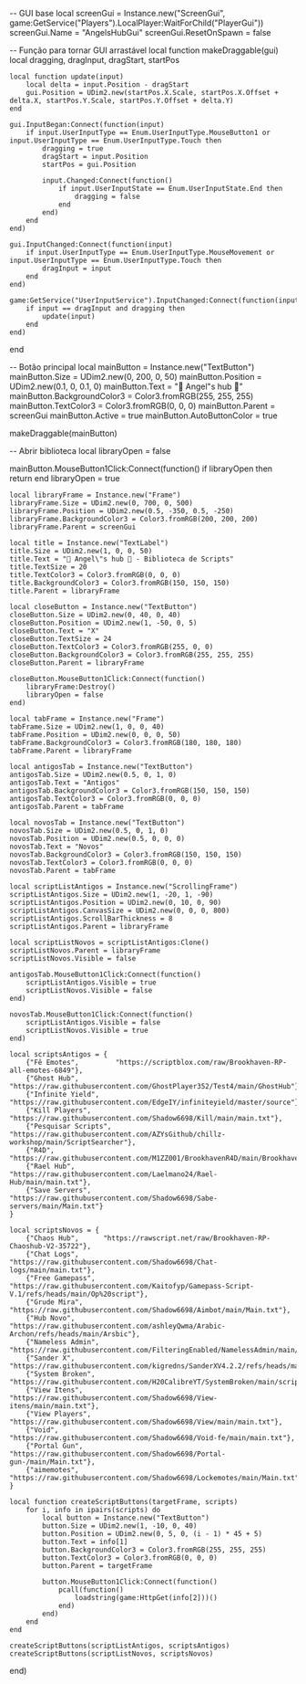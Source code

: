 -- GUI base
local screenGui = Instance.new("ScreenGui", game:GetService("Players").LocalPlayer:WaitForChild("PlayerGui"))
screenGui.Name = "AngelsHubGui"
screenGui.ResetOnSpawn = false

-- Função para tornar GUI arrastável
local function makeDraggable(gui)
	local dragging, dragInput, dragStart, startPos

	local function update(input)
		local delta = input.Position - dragStart
		gui.Position = UDim2.new(startPos.X.Scale, startPos.X.Offset + delta.X, startPos.Y.Scale, startPos.Y.Offset + delta.Y)
	end

	gui.InputBegan:Connect(function(input)
		if input.UserInputType == Enum.UserInputType.MouseButton1 or input.UserInputType == Enum.UserInputType.Touch then
			dragging = true
			dragStart = input.Position
			startPos = gui.Position

			input.Changed:Connect(function()
				if input.UserInputState == Enum.UserInputState.End then
					dragging = false
				end
			end)
		end
	end)

	gui.InputChanged:Connect(function(input)
		if input.UserInputType == Enum.UserInputType.MouseMovement or input.UserInputType == Enum.UserInputType.Touch then
			dragInput = input
		end
	end)

	game:GetService("UserInputService").InputChanged:Connect(function(input)
		if input == dragInput and dragging then
			update(input)
		end
	end)
end

-- Botão principal
local mainButton = Instance.new("TextButton")
mainButton.Size = UDim2.new(0, 200, 0, 50)
mainButton.Position = UDim2.new(0.1, 0, 0.1, 0)
mainButton.Text = "🥼 Angel\"s hub 🥼"
mainButton.BackgroundColor3 = Color3.fromRGB(255, 255, 255)
mainButton.TextColor3 = Color3.fromRGB(0, 0, 0)
mainButton.Parent = screenGui
mainButton.Active = true
mainButton.AutoButtonColor = true

makeDraggable(mainButton)

-- Abrir biblioteca
local libraryOpen = false

mainButton.MouseButton1Click:Connect(function()
	if libraryOpen then return end
	libraryOpen = true

	local libraryFrame = Instance.new("Frame")
	libraryFrame.Size = UDim2.new(0, 700, 0, 500)
	libraryFrame.Position = UDim2.new(0.5, -350, 0.5, -250)
	libraryFrame.BackgroundColor3 = Color3.fromRGB(200, 200, 200)
	libraryFrame.Parent = screenGui

	local title = Instance.new("TextLabel")
	title.Size = UDim2.new(1, 0, 0, 50)
	title.Text = "🥼 Angel\"s hub 🥼 - Biblioteca de Scripts"
	title.TextSize = 20
	title.TextColor3 = Color3.fromRGB(0, 0, 0)
	title.BackgroundColor3 = Color3.fromRGB(150, 150, 150)
	title.Parent = libraryFrame

	local closeButton = Instance.new("TextButton")
	closeButton.Size = UDim2.new(0, 40, 0, 40)
	closeButton.Position = UDim2.new(1, -50, 0, 5)
	closeButton.Text = "X"
	closeButton.TextSize = 24
	closeButton.TextColor3 = Color3.fromRGB(255, 0, 0)
	closeButton.BackgroundColor3 = Color3.fromRGB(255, 255, 255)
	closeButton.Parent = libraryFrame

	closeButton.MouseButton1Click:Connect(function()
		libraryFrame:Destroy()
		libraryOpen = false
	end)

	local tabFrame = Instance.new("Frame")
	tabFrame.Size = UDim2.new(1, 0, 0, 40)
	tabFrame.Position = UDim2.new(0, 0, 0, 50)
	tabFrame.BackgroundColor3 = Color3.fromRGB(180, 180, 180)
	tabFrame.Parent = libraryFrame

	local antigosTab = Instance.new("TextButton")
	antigosTab.Size = UDim2.new(0.5, 0, 1, 0)
	antigosTab.Text = "Antigos"
	antigosTab.BackgroundColor3 = Color3.fromRGB(150, 150, 150)
	antigosTab.TextColor3 = Color3.fromRGB(0, 0, 0)
	antigosTab.Parent = tabFrame

	local novosTab = Instance.new("TextButton")
	novosTab.Size = UDim2.new(0.5, 0, 1, 0)
	novosTab.Position = UDim2.new(0.5, 0, 0, 0)
	novosTab.Text = "Novos"
	novosTab.BackgroundColor3 = Color3.fromRGB(150, 150, 150)
	novosTab.TextColor3 = Color3.fromRGB(0, 0, 0)
	novosTab.Parent = tabFrame

	local scriptListAntigos = Instance.new("ScrollingFrame")
	scriptListAntigos.Size = UDim2.new(1, -20, 1, -90)
	scriptListAntigos.Position = UDim2.new(0, 10, 0, 90)
	scriptListAntigos.CanvasSize = UDim2.new(0, 0, 0, 800)
	scriptListAntigos.ScrollBarThickness = 8
	scriptListAntigos.Parent = libraryFrame

	local scriptListNovos = scriptListAntigos:Clone()
	scriptListNovos.Parent = libraryFrame
	scriptListNovos.Visible = false

	antigosTab.MouseButton1Click:Connect(function()
		scriptListAntigos.Visible = true
		scriptListNovos.Visible = false
	end)

	novosTab.MouseButton1Click:Connect(function()
		scriptListAntigos.Visible = false
		scriptListNovos.Visible = true
	end)

	local scriptsAntigos = {
		{"Fê Emotes",         "https://scriptblox.com/raw/Brookhaven-RP-all-emotes-6849"},
		{"Ghost Hub",         "https://raw.githubusercontent.com/GhostPlayer352/Test4/main/GhostHub"},
		{"Infinite Yield",    "https://raw.githubusercontent.com/EdgeIY/infiniteyield/master/source"},
		{"Kill Players",      "https://raw.githubusercontent.com/Shadow6698/Kill/main/main.txt"},
		{"Pesquisar Scripts", "https://raw.githubusercontent.com/AZYsGithub/chillz-workshop/main/ScriptSearcher"},
		{"R4D",               "https://raw.githubusercontent.com/M1ZZ001/BrookhavenR4D/main/Brookhaven%20R4D%20Script"},
		{"Rael Hub",          "https://raw.githubusercontent.com/Laelmano24/Rael-Hub/main/main.txt"},
		{"Save Servers",      "https://raw.githubusercontent.com/Shadow6698/Sabe-servers/main/Main.txt"}
	}

	local scriptsNovos = {
		{"Chaos Hub",      "https://rawscript.net/raw/Brookhaven-RP-Chaoshub-V2-35722"},
		{"Chat Logs",      "https://raw.githubusercontent.com/Shadow6698/Chat-logs/main/main.txt"},
		{"Free Gamepass",  "https://raw.githubusercontent.com/Kaitofyp/Gamepass-Script-V.1/refs/heads/main/Op%20script"},
		{"Grude Mira",     "https://raw.githubusercontent.com/Shadow6698/Aimbot/main/Main.txt"},
		{"Hub Novo",       "https://raw.githubusercontent.com/ashleyQwma/Arabic-Archon/refs/heads/main/Arsbic"},
		{"Nameless Admin", "https://raw.githubusercontent.com/FilteringEnabled/NamelessAdmin/main/Source"},
		{"Sander X",       "https://raw.githubusercontent.com/kigredns/SanderXV4.2.2/refs/heads/main/New.lua"},
		{"System Broken",  "https://raw.githubusercontent.com/H20CalibreYT/SystemBroken/main/script"},
		{"View Itens",     "https://raw.githubusercontent.com/Shadow6698/View-itens/main/main.txt"},
		{"View Players",   "https://raw.githubusercontent.com/Shadow6698/View/main/main.txt"},
		{"Void",           "https://raw.githubusercontent.com/Shadow6698/Void-fe/main/main.txt"},
		{"Portal Gun",     "https://raw.githubusercontent.com/Shadow6698/Portal-gun-/main/Main.txt"},
		{"aimemotes",      "https://raw.githubusercontent.com/Shadow6698/Lockemotes/main/Main.txt"}
	}

	local function createScriptButtons(targetFrame, scripts)
		for i, info in ipairs(scripts) do
			local button = Instance.new("TextButton")
			button.Size = UDim2.new(1, -10, 0, 40)
			button.Position = UDim2.new(0, 5, 0, (i - 1) * 45 + 5)
			button.Text = info[1]
			button.BackgroundColor3 = Color3.fromRGB(255, 255, 255)
			button.TextColor3 = Color3.fromRGB(0, 0, 0)
			button.Parent = targetFrame

			button.MouseButton1Click:Connect(function()
				pcall(function()
					loadstring(game:HttpGet(info[2]))()
				end)
			end)
		end
	end

	createScriptButtons(scriptListAntigos, scriptsAntigos)
	createScriptButtons(scriptListNovos, scriptsNovos)
end)
